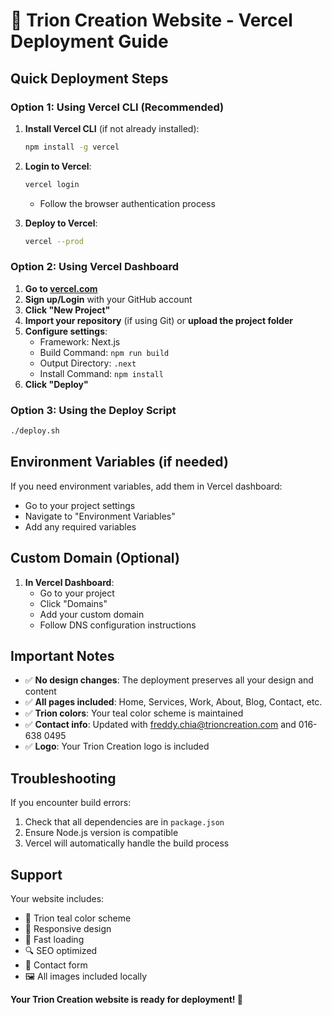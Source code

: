# 🚀 Trion Creation Website - Vercel Deployment Guide

## Quick Deployment Steps

### Option 1: Using Vercel CLI (Recommended)

1. **Install Vercel CLI** (if not already installed):
   ```bash
   npm install -g vercel
   ```

2. **Login to Vercel**:
   ```bash
   vercel login
   ```
   - Follow the browser authentication process

3. **Deploy to Vercel**:
   ```bash
   vercel --prod
   ```

### Option 2: Using Vercel Dashboard

1. **Go to [vercel.com](https://vercel.com)**
2. **Sign up/Login** with your GitHub account
3. **Click "New Project"**
4. **Import your repository** (if using Git) or **upload the project folder**
5. **Configure settings**:
   - Framework: Next.js
   - Build Command: `npm run build`
   - Output Directory: `.next`
   - Install Command: `npm install`
6. **Click "Deploy"**

### Option 3: Using the Deploy Script

```bash
./deploy.sh
```

## Environment Variables (if needed)

If you need environment variables, add them in Vercel dashboard:
- Go to your project settings
- Navigate to "Environment Variables"
- Add any required variables

## Custom Domain (Optional)

1. **In Vercel Dashboard**:
   - Go to your project
   - Click "Domains"
   - Add your custom domain
   - Follow DNS configuration instructions

## Important Notes

- ✅ **No design changes**: The deployment preserves all your design and content
- ✅ **All pages included**: Home, Services, Work, About, Blog, Contact, etc.
- ✅ **Trion colors**: Your teal color scheme is maintained
- ✅ **Contact info**: Updated with freddy.chia@trioncreation.com and 016-638 0495
- ✅ **Logo**: Your Trion Creation logo is included

## Troubleshooting

If you encounter build errors:
1. Check that all dependencies are in `package.json`
2. Ensure Node.js version is compatible
3. Vercel will automatically handle the build process

## Support

Your website includes:
- 🎨 Trion teal color scheme
- 📱 Responsive design
- 🚀 Fast loading
- 🔍 SEO optimized
- 📧 Contact form
- 🖼️ All images included locally

**Your Trion Creation website is ready for deployment! 🎉**
